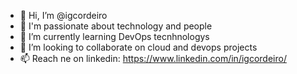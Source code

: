 - 👋 Hi, I’m @igcordeiro
- 👀 I'm passionate about technology and people
- 🌱 I’m currently learning DevOps tecnhnologys
- 💞️ I’m looking to collaborate on cloud and devops projects
- 📫 Reach ne on linkedin: https://www.linkedin.com/in/igcordeiro/

<!---
igcordeiro/igcordeiro is a ✨ special ✨ repository because its `README.md` (this file) appears on your GitHub profile.
You can click the Preview link to take a look at your changes.
--->
